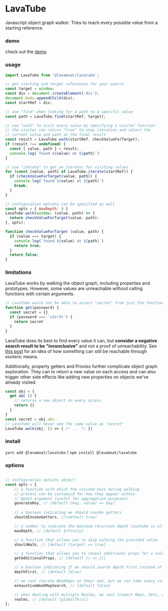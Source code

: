 # LavaTube

Javascript object graph walker. Tries to reach every possible value from a starting reference.

### demo

check out the [demo](https://lavamoat.github.io/LavaTube/demo/)

### usage

```javascript
import LavaTube from '@lavamoat/lavatube';

// get starting and target references for your search
const target = window;
const div = document.createElement('div');
document.body.appendChild(div);
const startRef = div;

// use "find" when looking for a path to a specific value
const path = LavaTube.find(startRef, target);

// use "walk" to visit every value by specifying a visitor function
// the visitor can return "true" to stop iteration and select the
// current value and path as the final result
const result = LavaTube.walk(startRef, checkValueForTarget);
if (result !== undefined) {
  const { value, path } = result;
  console.log(`found ${value} at ${path}`)
}

// use "iterate" to get an iterator for visiting values
for (const [value, path] of LavaTube.iterate(startRef)) {
  if (checkValueForTarget(value, path)) {
    console.log(`found ${value} at ${path}`)
    break;
  }
}

// configuration options can be specified as well
const opts = { maxDepth: 9 }
LavaTube.walk(window, (value, path) => {
  return checkValueForTarget(value, path);
}, opts);

function checkValueForTarget (value, path) {
  if (value === target) {
    console.log(`found ${value} at ${path}`)
    return true;
  }
  return false;
}

```

### limitations

LavaTube works by walking the object graph, including properties and prototypes.
However, some values are unreachable without calling functions with certain arguments.

```javascript
// LavaTube would not be able to access "secret" from just the function "get"
function get(password) {
  const secret = {}
  if (password === 's3cr3t') {
    return secret
  }
}
```

LavaTube does its best to find every value it can, but **consider a negative search result to be "inconclusive"** and not a proof of unreachability. See [this post](https://blog.ankursundara.com/shadow-dom/) for an idea of how something can still be reachable through esoteric means.

Additionally, property getters and Proxies further complicate object graph exploration. They can to return a new value on each access and can also trigger other side effects like adding new properties on objects we've already visited.

```javascript
const obj = {
  get abc () {
    // returns a new object on every access
    return {}
  }
}
const secret = obj.abc
// LavaTube will never see the same value as "secret"
LavaTube.walk(obj, () => { /* ... */ })
```

### install

`yarn add @lavamoat/lavatube` / `npm install @lavamoat/lavatube`

### options

```javascript

// configuration options object:
const opts = {
    // a function with which the visited keys during walking 
    // process can be customizd for how they appear within 
    // @path argument (useful for aggregation purposes).
    generateKey, // [default (key, value) => key]
    
    // a boolean indicating we should invoke getters
    shouldInvokeGetters, //[default true]

    // a number to indicate the maximum recursion depth lavatube is allowed to walk.
    maxDepth, // [default Infinity]

    // a function that allows you to skip walking the provided value
    shouldWalk, // [default (target) => true]

    // a function that allows you to reveal additional props for a value (if you have more context on its type you might be able to get additional values by calling its methods)
    getAdditionalProps, // [default () => []]

    // a boolean indicating if we should search depth first instead of breadth first
    depthFirst, // [default false]

    // we cant iterate WeakMaps on their own, but we can take every value that we find and try it as a key each WeakMap
    exhaustiveWeakMapSearch, // [default false]

    // when dealing with multiple Realms, we cant inspect Maps, Sets, or WeakMaps without knowing about the other Realm's named intrinsics. This option allows you to specify these.
    realms, // [default [globalThis]]
};
```
